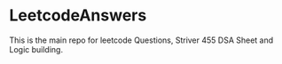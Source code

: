 # LeetcodeAnswers
This is the main repo for leetcode Questions, Striver 455 DSA Sheet and Logic building.

